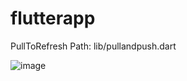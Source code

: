 # flutterapp

PullToRefresh Path: lib/pullandpush.dart

![image](http://github.com/baoolong/PullToRefresh/raw/master/images/20180813170926.gif)

